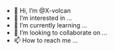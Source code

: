 - 👋 Hi, I’m @X-volcan
- 👀 I’m interested in ...
- 🌱 I’m currently learning ...
- 💞️ I’m looking to collaborate on ...
- 📫 How to reach me ...

<!---
X-volcan/X-volcan is a ✨ special ✨ repository because its `README.md` (this file) appears on your GitHub profile.
You can click the Preview link to take a look at your changes.
--->
